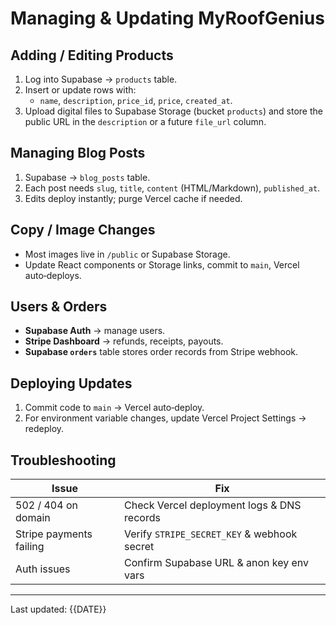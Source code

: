 # Managing & Updating MyRoofGenius

## Adding / Editing Products
1. Log into Supabase → `products` table.
2. Insert or update rows with:
   * `name`, `description`, `price_id`, `price`, `created_at`.
3. Upload digital files to Supabase Storage (bucket `products`) and store the public URL in the `description` or a future `file_url` column.

## Managing Blog Posts
1. Supabase → `blog_posts` table.
2. Each post needs `slug`, `title`, `content` (HTML/Markdown), `published_at`.
3. Edits deploy instantly; purge Vercel cache if needed.

## Copy / Image Changes
* Most images live in `/public` or Supabase Storage.
* Update React components or Storage links, commit to `main`, Vercel auto‑deploys.

## Users & Orders
* **Supabase Auth** → manage users.
* **Stripe Dashboard** → refunds, receipts, payouts.
* **Supabase `orders`** table stores order records from Stripe webhook.

## Deploying Updates
1. Commit code to `main` → Vercel auto‑deploy.
2. For environment variable changes, update Vercel Project Settings → redeploy.

## Troubleshooting
| Issue | Fix |
|-------|-----|
| 502 / 404 on domain | Check Vercel deployment logs & DNS records |
| Stripe payments failing | Verify `STRIPE_SECRET_KEY` & webhook secret |
| Auth issues | Confirm Supabase URL & anon key env vars |

---
Last updated: {{DATE}}
